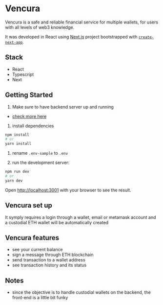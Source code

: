 # Vencura

Vencura is a safe and reliable financial service for multiple wallets, for users with all levels of web3 knowledge.

It was developed in React using [Next.js](https://nextjs.org/) project bootstrapped with [`create-next-app`](https://github.com/vercel/next.js/tree/canary/packages/create-next-app).

## Stack

- React
- Typescript
- Next

## Getting Started

1. Make sure to have backend server up and running

- [check more here](https://github.com/MariSpirandelli/vencura-api)

1. install dependencies

```bash
npm install
# or
yarn install
```

1. rename `.env-sample` to `.env`

1. run the development server:

```bash
npm run dev
# or
yarn dev
```

Open [http://localhost:3001](http://localhost:3001) with your browser to see the result.

## Vencura set up

It symply requires a login through a wallet, email or metamask account and a custodial ETH wallet will be automatically created

## Vencura features

- see your current balance
- sign a message through ETH blockchain
- send transaction to a wallet address
- see transaction history and its status

## Notes

- since the objective is to handle custodial wallets on the backend, the front-end is a little bit funky

